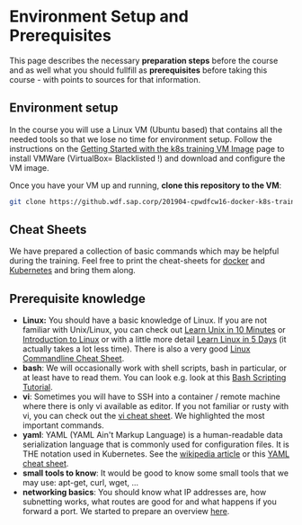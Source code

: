 # Environment Setup and Prerequisites

This page describes the necessary **preparation steps** before the course and as well what you should fullfill as **prerequisites** before taking this course - with points to sources for that information.

## Environment setup

In the course you will use a Linux VM (Ubuntu based) that contains all the needed tools so that we lose no time for environment setup.
Follow the instructions on the [Getting Started with the k8s training VM Image](https://github.wdf.sap.corp/cloud-native-dev/Cloud-Curriculum-VM/blob/master/Getting_Started_Running_KubernetesVM.md) page to install VMWare (VirtualBox= Blacklisted !) and download and configure the VM image.

Once you have your VM up and running, **clone this repository to the VM**:

```bash
git clone https://github.wdf.sap.corp/201904-cpwdfcw16-docker-k8s-training/docker-k8s-training.git
```

## Cheat Sheets
We have prepared a collection of basic commands which may be helpful during the training. Feel free to print the cheat-sheets for [docker](docker/Docker%20Cheat%20Sheet.docx) and [Kubernetes](kubernetes/cheat-sheet.md) and bring them along.

## Prerequisite knowledge

- **Linux:** You should have a basic knowledge of Linux. If you are not familiar with Unix/Linux, you can check out [Learn Unix in 10 Minutes](https://web.archive.org/web/20170704205748/https://FREEENGINEER.ORG/learnUNIXin10minutes.html) or [Introduction to Linux](http://tldp.org/LDP/intro-linux/html/index.html) or with a little more detail [Learn Linux in 5 Days](https://linuxtrainingacademy.com/wp-content/uploads/2016/08/learn-linux-in-5-days.pdf) (it actually takes a lot less time). There is also a very good [Linux Commandline Cheat Sheet](https://www.linuxtrainingacademy.com/wp-content/uploads/2016/12/LinuxCommandLineCheatSheet.pdf).
- **bash**: We will occasionally work with shell scripts, bash in particular, or at least have to read them. You can look e.g. look at this [Bash Scripting Tutorial](https://linuxconfig.org/bash-scripting-tutorial). 
- **vi**: Sometimes you will have to SSH into a container / remote machine where there is only vi available as editor. If you not familiar or rusty with vi, you can check out the [vi cheat sheet](https://github.wdf.sap.corp/slvi/docker-k8s-training/blob/master/resources/vi_cheat_sheet.pdf). We highlighted the most important commands.
- **yaml**: YAML (YAML Ain't Markup Language) is a human-readable data serialization language that is commonly used for configuration files. It is THE notation used in Kubernetes. See the [wikipedia article](https://en.wikipedia.org/wiki/YAML) or this [YAML cheat sheet](https://lzone.de/cheat-sheet/YAML).
- **small tools to know**: It would be good to know some small tools that we may use: apt-get, curl, wget, ...
- **networking basics**: You should know what IP addresses are, how subnetting works, what routes are good for and what happens if you forward a port. We started to prepare an overview [here](./resources/BasicNetworkKnowhow.md).
